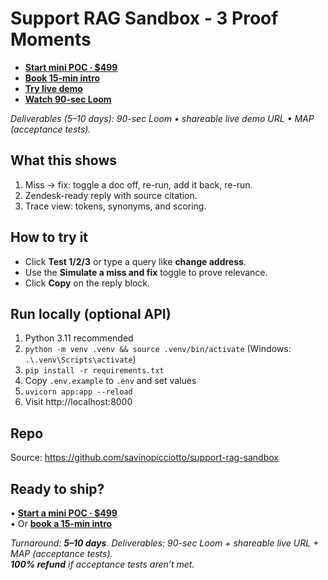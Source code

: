 # Support RAG Sandbox - 3 Proof Moments


- [**Start mini POC · $499**](https://stan.store/Savino/p/minipoc?utm_source=readme-analytics&utm_medium=link&utm_campaign=mini_poc)
- [**Book 15-min intro**](https://calendly.com/savinop/intro?utm_source=readme-analytics&utm_medium=link&utm_campaign=book_intro)
- [**Try live demo**](https://savinopicciotto.github.io/analytics-mini-poc/?utm_source=readme-analytics&utm_medium=link&utm_campaign=try_demo)
- [**Watch 90-sec Loom**](https://www.loom.com/share/2b97ef1f9b204054ae7cec6c1d21cf8c?utm_source=readme-analytics&utm_medium=link&utm_campaign=watch_90s)

*Deliverables (5–10 days): 90-sec Loom • shareable live demo URL • MAP (acceptance tests).*
## What this shows
1. Miss → fix: toggle a doc off, re-run, add it back, re-run.
2. Zendesk-ready reply with source citation.
3. Trace view: tokens, synonyms, and scoring.

## How to try it
- Click **Test 1/2/3** or type a query like **change address**.  
- Use the **Simulate a miss and fix** toggle to prove relevance.  
- Click **Copy** on the reply block.

## Run locally (optional API)
1. Python 3.11 recommended  
2. `python -m venv .venv && source .venv/bin/activate`  (Windows: `.\.venv\Scripts\activate`)  
3. `pip install -r requirements.txt`  
4. Copy `.env.example` to `.env` and set values  
5. `uvicorn app:app --reload`  
6. Visit http://localhost:8000

## Repo
Source: https://github.com/savinopicciotto/support-rag-sandbox

## Ready to ship?
• [**Start a mini POC · $499**](https://stan.store/Savino/p/minipoc?utm_source=readme-analytics&utm_medium=link&utm_campaign=mini_poc)  
• Or [**book a 15-min intro**](https://calendly.com/savinop/intro?utm_source=readme-analytics&utm_medium=link&utm_campaign=book_intro)

*Turnaround: **5–10 days**. Deliverables: 90-sec Loom + shareable live URL + MAP (acceptance tests).  
**100% refund** if acceptance tests aren’t met.*
